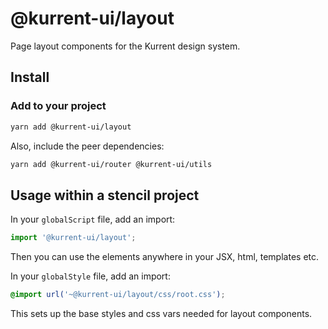 # @kurrent-ui/layout

Page layout components for the Kurrent design system.

## Install

### Add to your project

```sh
yarn add @kurrent-ui/layout
```

Also, include the peer dependencies:

```sh
yarn add @kurrent-ui/router @kurrent-ui/utils
```

## Usage within a stencil project

In your `globalScript` file, add an import:

```ts
import '@kurrent-ui/layout';
```

Then you can use the elements anywhere in your JSX, html, templates etc.

In your `globalStyle` file, add an import:

```css
@import url('~@kurrent-ui/layout/css/root.css');
```

This sets up the base styles and css vars needed for layout components.
